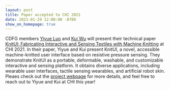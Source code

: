 ```yaml
---
layout: post
title: Paper accepted to CHI 2021
date: 2021-01-29 12:00:00 -0700
show_on_homepage: true
---
```

CDFG members [Yiyue Luo](https://yyueluo.com/) and [Kui Wu](https://people.csail.mit.edu/kuiwu/) will present their technical paper [KnitUI: Fabricating Interactive and Sensing Textiles with Machine Knitting](http://people.csail.mit.edu/kuiwu/stitchmodeling#knitui) at CHI 2021. In their paper, Yiyue and Kui present KnitUI, a novel, accessible machine-knitted user interface based on resistive pressure sensing. They demonstrate KnitUI as a portable, deformable, washable, and customizable interactive and sensing platform. It obtains diverse applications, including wearable user interfaces, tactile sensing wearables, and artificial robot skin. Pleaes check out the [project webpage](http://knitui.csail.mit.edu/) for more details, and feel free to reach out to Yiyue and Kui at CHI this year!
